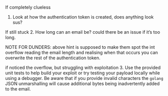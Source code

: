 
If completely clueless
1. Look at how the authentication token is created, does anything look sus?

If still stuck
2. How long can an email be? could there be an issue if it’s too long.

NOTE FOR DUNDERS: above hint is supposed to make them spot the int overflow reading the email length and realising when that occurs you can overwrite the rest of the authentication token.

if noticed the overflow, but struggling with exploitation
3. Use the provided unit tests to help build your exploit or try testing your payload locally while using a debugger. Be aware that if you provide invalid characters the `golang` JSON unmarshalling will cause additional bytes being inadvertently added to the email.